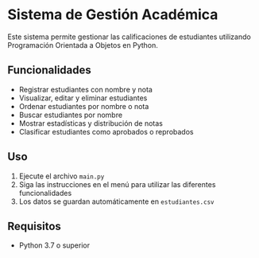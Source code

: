 # Sistema de Gestión Académica

Este sistema permite gestionar las calificaciones de estudiantes utilizando Programación Orientada a Objetos en Python.

## Funcionalidades

- Registrar estudiantes con nombre y nota
- Visualizar, editar y eliminar estudiantes
- Ordenar estudiantes por nombre o nota
- Buscar estudiantes por nombre
- Mostrar estadísticas y distribución de notas
- Clasificar estudiantes como aprobados o reprobados

## Uso

1. Ejecute el archivo `main.py`
2. Siga las instrucciones en el menú para utilizar las diferentes funcionalidades
3. Los datos se guardan automáticamente en `estudiantes.csv`

## Requisitos

- Python 3.7 o superior